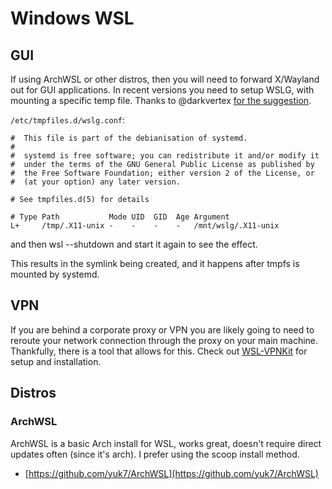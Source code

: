 # Windows WSL 

## GUI

If using ArchWSL or other distros, then you will need to forward X/Wayland out for GUI applications. In recent versions you need to setup WSLG, with mounting a specific temp file. Thanks to @darkvertex [for the suggestion](https://github.com/microsoft/WSL/issues/6999#issuecomment-2303010704). 

`/etc/tmpfiles.d/wslg.conf`:
```
#  This file is part of the debianisation of systemd.
#
#  systemd is free software; you can redistribute it and/or modify it
#  under the terms of the GNU General Public License as published by
#  the Free Software Foundation; either version 2 of the License, or
#  (at your option) any later version.

# See tmpfiles.d(5) for details

# Type Path           Mode UID  GID  Age Argument
L+     /tmp/.X11-unix -    -    -    -   /mnt/wslg/.X11-unix
```

and then wsl --shutdown and start it again to see the effect.

This results in the symlink being created, and it happens after tmpfs is mounted by systemd.

## VPN 

If you are behind a corporate proxy or VPN you are likely going to need to reroute your network connection through the proxy on your main machine. Thankfully, there is a tool that allows for this. Check out [WSL-VPNKit](https://github.com/sakai135/wsl-vpnkit) for setup and installation. 

## Distros 

### ArchWSL 

ArchWSL is a basic Arch install for WSL, works great, doesn't require direct updates often (since it's arch). I prefer using the scoop install method. 

- [https://github.com/yuk7/ArchWSL](https://github.com/yuk7/ArchWSL) 
